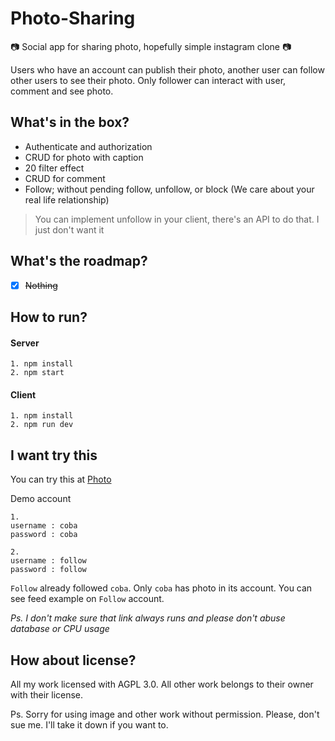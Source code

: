 # Photo-Sharing
:camera: Social app for sharing photo, hopefully simple instagram clone :camera:

Users who have an account can publish their photo, another user can follow other users to see their photo. Only follower can interact with user, comment and see photo.

## What's in the box?

* Authenticate and authorization
* CRUD for photo with caption
* 20 filter effect
* CRUD for comment
* Follow; without pending follow, unfollow, or block (We care about your real life relationship)
> You can implement unfollow in your client, there's an API to do that. I just don't want it

## What's the roadmap?

- [x] ~~Nothing~~

## How to run?

#### Server
```
1. npm install
2. npm start
```

#### Client
```
1. npm install
2. npm run dev
```

## I want try this

You can try this at [Photo](http://photo.dhnlr.com)

Demo account
```
1.
username : coba
password : coba

2.
username : follow
password : follow
```
`Follow` already followed `coba`. Only `coba` has photo in its account. You can see feed example on `Follow` account.

*Ps. I don't make sure that link always runs and please don't abuse database or CPU usage* 

## How about license?
All my work licensed with AGPL 3.0. All other work belongs to their owner with their license.

Ps. Sorry for using image and other work without permission. Please, don't sue me. I'll take it down if you want to.
